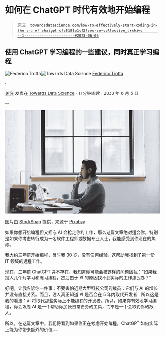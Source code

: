 # 如何在 ChatGPT 时代有效地开始编程

> 原文：[`towardsdatascience.com/how-to-effectively-start-coding-in-the-era-of-chatgpt-cfc5151e1c42?source=collection_archive---------1-----------------------#2023-06-05`](https://towardsdatascience.com/how-to-effectively-start-coding-in-the-era-of-chatgpt-cfc5151e1c42?source=collection_archive---------1-----------------------#2023-06-05)

## 使用 ChatGPT 学习编程的一些建议，同时真正学习编程

[](https://federicotrotta.medium.com/?source=post_page-----cfc5151e1c42--------------------------------)![Federico Trotta](https://federicotrotta.medium.com/?source=post_page-----cfc5151e1c42--------------------------------)[](https://towardsdatascience.com/?source=post_page-----cfc5151e1c42--------------------------------)![Towards Data Science](https://towardsdatascience.com/?source=post_page-----cfc5151e1c42--------------------------------) [Federico Trotta](https://federicotrotta.medium.com/?source=post_page-----cfc5151e1c42--------------------------------)

·

[关注](https://medium.com/m/signin?actionUrl=https%3A%2F%2Fmedium.com%2F_%2Fsubscribe%2Fuser%2F654cd4bbe899&operation=register&redirect=https%3A%2F%2Ftowardsdatascience.com%2Fhow-to-effectively-start-coding-in-the-era-of-chatgpt-cfc5151e1c42&user=Federico+Trotta&userId=654cd4bbe899&source=post_page-654cd4bbe899----cfc5151e1c42---------------------post_header-----------) 发表在 [Towards Data Science](https://towardsdatascience.com/?source=post_page-----cfc5151e1c42--------------------------------) · 11 分钟阅读 · 2023 年 6 月 5 日 [](https://medium.com/m/signin?actionUrl=https%3A%2F%2Fmedium.com%2F_%2Fvote%2Ftowards-data-science%2Fcfc5151e1c42&operation=register&redirect=https%3A%2F%2Ftowardsdatascience.com%2Fhow-to-effectively-start-coding-in-the-era-of-chatgpt-cfc5151e1c42&user=Federico+Trotta&userId=654cd4bbe899&source=-----cfc5151e1c42---------------------clap_footer-----------)

--

[](https://medium.com/m/signin?actionUrl=https%3A%2F%2Fmedium.com%2F_%2Fbookmark%2Fp%2Fcfc5151e1c42&operation=register&redirect=https%3A%2F%2Ftowardsdatascience.com%2Fhow-to-effectively-start-coding-in-the-era-of-chatgpt-cfc5151e1c42&source=-----cfc5151e1c42---------------------bookmark_footer-----------)![](img/798f47ae83cd1fe10d15404d5b3ca636.png)

图片由 [StockSnap](https://pixabay.com/it/users/stocksnap-894430/?utm_source=link-attribution&utm_medium=referral&utm_campaign=image&utm_content=2557468) 提供，来源于 [Pixabay](https://pixabay.com/it//?utm_source=link-attribution&utm_medium=referral&utm_campaign=image&utm_content=2557468)

如果你想开始编程但又担心 AI 会抢走你的工作，那么这篇文章绝对适合你。特别是如果你考虑转行成为一名软件工程师或数据专业人士，我能感受到你现在的焦虑。

我大约三年前开始编程，当时我 30 岁，没有任何经验，这帮助我找到了第一份 IT 领域的远程工作。

现在，三年前 ChatGPT 并不存在，我知道你可能会被这样的问题困扰：“如果我投入几个月学习和练习编程，然后由于 AI 的原因找不到实际的工作怎么办？”

好吧，让我告诉你一件事：不要害怕近期大型科技公司的裁员：它们与 AI 的增长并没有直接关系。而且，没人真正知道 AI 是否会在 5 年内取代开发者，所以这是我的看法：AI 将取代那些实际上不能编程的开发者。所以，如果你有效地学习编程，你会发现 AI 是一个帮助你加快日常任务的工具，而不是一个会取代你的敌人。

所以，在这篇文章中，我们将看到如果你正在考虑开始编程，ChatGPT 如何实际上能为你带来额外的价值……
